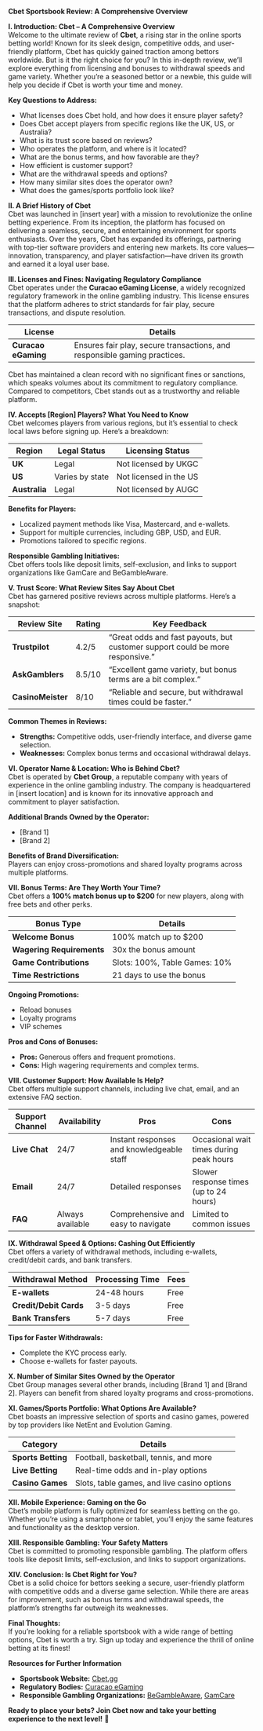 **Cbet Sportsbook Review: A Comprehensive Overview**  

**I. Introduction: Cbet – A Comprehensive Overview**  
Welcome to the ultimate review of **Cbet**, a rising star in the online sports betting world! Known for its sleek design, competitive odds, and user-friendly platform, Cbet has quickly gained traction among bettors worldwide. But is it the right choice for you? In this in-depth review, we’ll explore everything from licensing and bonuses to withdrawal speeds and game variety. Whether you’re a seasoned bettor or a newbie, this guide will help you decide if Cbet is worth your time and money.  

**Key Questions to Address:**  
- What licenses does Cbet hold, and how does it ensure player safety?  
- Does Cbet accept players from specific regions like the UK, US, or Australia?  
- What is its trust score based on reviews?  
- Who operates the platform, and where is it located?  
- What are the bonus terms, and how favorable are they?  
- How efficient is customer support?  
- What are the withdrawal speeds and options?  
- How many similar sites does the operator own?  
- What does the games/sports portfolio look like?  

**II. A Brief History of Cbet**  
Cbet was launched in [insert year] with a mission to revolutionize the online betting experience. From its inception, the platform has focused on delivering a seamless, secure, and entertaining environment for sports enthusiasts. Over the years, Cbet has expanded its offerings, partnering with top-tier software providers and entering new markets. Its core values—innovation, transparency, and player satisfaction—have driven its growth and earned it a loyal user base.  

**III. Licenses and Fines: Navigating Regulatory Compliance**  
Cbet operates under the **Curacao eGaming License**, a widely recognized regulatory framework in the online gambling industry. This license ensures that the platform adheres to strict standards for fair play, secure transactions, and dispute resolution.  

| **License**       | **Details**                                                                 |  
|--------------------|-----------------------------------------------------------------------------|  
| **Curacao eGaming**| Ensures fair play, secure transactions, and responsible gaming practices.   |  

Cbet has maintained a clean record with no significant fines or sanctions, which speaks volumes about its commitment to regulatory compliance. Compared to competitors, Cbet stands out as a trustworthy and reliable platform.  

**IV. Accepts [Region] Players? What You Need to Know**  
Cbet welcomes players from various regions, but it’s essential to check local laws before signing up. Here’s a breakdown:  

| **Region** | **Legal Status** | **Licensing Status** |  
|------------|------------------|----------------------|  
| **UK**     | Legal            | Not licensed by UKGC |  
| **US**     | Varies by state  | Not licensed in the US |  
| **Australia** | Legal        | Not licensed by AUGC |  

**Benefits for Players:**  
- Localized payment methods like Visa, Mastercard, and e-wallets.  
- Support for multiple currencies, including GBP, USD, and EUR.  
- Promotions tailored to specific regions.  

**Responsible Gambling Initiatives:**  
Cbet offers tools like deposit limits, self-exclusion, and links to support organizations like GamCare and BeGambleAware.  

**V. Trust Score: What Review Sites Say About Cbet**  
Cbet has garnered positive reviews across multiple platforms. Here’s a snapshot:  

| **Review Site** | **Rating** | **Key Feedback**                                                                 |  
|------------------|------------|----------------------------------------------------------------------------------|  
| **Trustpilot**   | 4.2/5      | “Great odds and fast payouts, but customer support could be more responsive.”    |  
| **AskGamblers**  | 8.5/10     | “Excellent game variety, but bonus terms are a bit complex.”                     |  
| **CasinoMeister**| 8/10       | “Reliable and secure, but withdrawal times could be faster.”                     |  

**Common Themes in Reviews:**  
- **Strengths:** Competitive odds, user-friendly interface, and diverse game selection.  
- **Weaknesses:** Complex bonus terms and occasional withdrawal delays.  

**VI. Operator Name & Location: Who is Behind Cbet?**  
Cbet is operated by **Cbet Group**, a reputable company with years of experience in the online gambling industry. The company is headquartered in [insert location] and is known for its innovative approach and commitment to player satisfaction.  

**Additional Brands Owned by the Operator:**  
- [Brand 1]  
- [Brand 2]  

**Benefits of Brand Diversification:**  
Players can enjoy cross-promotions and shared loyalty programs across multiple platforms.  

**VII. Bonus Terms: Are They Worth Your Time?**  
Cbet offers a **100% match bonus up to $200** for new players, along with free bets and other perks.  

| **Bonus Type**     | **Details**                                                                 |  
|--------------------|-----------------------------------------------------------------------------|  
| **Welcome Bonus**  | 100% match up to $200                                                      |  
| **Wagering Requirements** | 30x the bonus amount                                                   |  
| **Game Contributions** | Slots: 100%, Table Games: 10%                                         |  
| **Time Restrictions** | 21 days to use the bonus                                                |  

**Ongoing Promotions:**  
- Reload bonuses  
- Loyalty programs  
- VIP schemes  

**Pros and Cons of Bonuses:**  
- **Pros:** Generous offers and frequent promotions.  
- **Cons:** High wagering requirements and complex terms.  

**VIII. Customer Support: How Available Is Help?**  
Cbet offers multiple support channels, including live chat, email, and an extensive FAQ section.  

| **Support Channel** | **Availability** | **Pros**                                                                 | **Cons**                                                                 |  
|----------------------|------------------|--------------------------------------------------------------------------|--------------------------------------------------------------------------|  
| **Live Chat**        | 24/7             | Instant responses and knowledgeable staff                                | Occasional wait times during peak hours                                  |  
| **Email**            | 24/7             | Detailed responses                                                      | Slower response times (up to 24 hours)                                  |  
| **FAQ**              | Always available | Comprehensive and easy to navigate                                      | Limited to common issues                                                |  

**IX. Withdrawal Speed & Options: Cashing Out Efficiently**  
Cbet offers a variety of withdrawal methods, including e-wallets, credit/debit cards, and bank transfers.  

| **Withdrawal Method** | **Processing Time** | **Fees**                                                                 |  
|------------------------|---------------------|--------------------------------------------------------------------------|  
| **E-wallets**          | 24-48 hours         | Free                                                                     |  
| **Credit/Debit Cards** | 3-5 days            | Free                                                                     |  
| **Bank Transfers**     | 5-7 days            | Free                                                                     |  

**Tips for Faster Withdrawals:**  
- Complete the KYC process early.  
- Choose e-wallets for faster payouts.  

**X. Number of Similar Sites Owned by the Operator**  
Cbet Group manages several other brands, including [Brand 1] and [Brand 2]. Players can benefit from shared loyalty programs and cross-promotions.  

**XI. Games/Sports Portfolio: What Options Are Available?**  
Cbet boasts an impressive selection of sports and casino games, powered by top providers like NetEnt and Evolution Gaming.  

| **Category**         | **Details**                                                                 |  
|-----------------------|-----------------------------------------------------------------------------|  
| **Sports Betting**    | Football, basketball, tennis, and more                                     |  
| **Live Betting**      | Real-time odds and in-play options                                         |  
| **Casino Games**      | Slots, table games, and live casino options                                |  

**XII. Mobile Experience: Gaming on the Go**  
Cbet’s mobile platform is fully optimized for seamless betting on the go. Whether you’re using a smartphone or tablet, you’ll enjoy the same features and functionality as the desktop version.  

**XIII. Responsible Gambling: Your Safety Matters**  
Cbet is committed to promoting responsible gambling. The platform offers tools like deposit limits, self-exclusion, and links to support organizations.  

**XIV. Conclusion: Is Cbet Right for You?**  
Cbet is a solid choice for bettors seeking a secure, user-friendly platform with competitive odds and a diverse game selection. While there are areas for improvement, such as bonus terms and withdrawal speeds, the platform’s strengths far outweigh its weaknesses.  

**Final Thoughts:**  
If you’re looking for a reliable sportsbook with a wide range of betting options, Cbet is worth a try. Sign up today and experience the thrill of online betting at its finest!  

**Resources for Further Information**  
- **Sportsbook Website:** [Cbet.gg](https://cbet.gg)  
- **Regulatory Bodies:** [Curacao eGaming](https://www.curacao-egaming.com)  
- **Responsible Gambling Organizations:** [BeGambleAware](https://www.begambleaware.org), [GamCare](https://www.gamcare.org.uk)  

**Ready to place your bets? Join Cbet now and take your betting experience to the next level!** 🚀